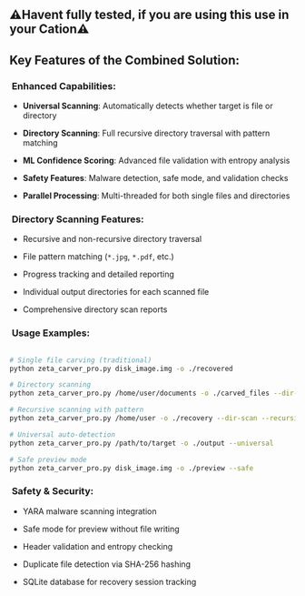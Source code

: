 ## ⚠️Havent fully tested, if you are using this use in your Cation⚠️




## Key Features of the Combined Solution:

###  **Enhanced Capabilities:**

- **Universal Scanning**: Automatically detects whether target is file or directory
    
- **Directory Scanning**: Full recursive directory traversal with pattern matching
    
- **ML Confidence Scoring**: Advanced file validation with entropy analysis
    
- **Safety Features**: Malware detection, safe mode, and validation checks
    
- **Parallel Processing**: Multi-threaded for both single files and directories
    

###  **Directory Scanning Features:**

- Recursive and non-recursive directory traversal
    
- File pattern matching (`*.jpg`, `*.pdf`, etc.)
    
- Progress tracking and detailed reporting
    
- Individual output directories for each scanned file
    
- Comprehensive directory scan reports
    

###  **Usage Examples:**

```bash

# Single file carving (traditional)
python zeta_carver_pro.py disk_image.img -o ./recovered

# Directory scanning
python zeta_carver_pro.py /home/user/documents -o ./carved_files --dir-scan

# Recursive scanning with pattern
python zeta_carver_pro.py /home/user -o ./recovery --dir-scan --recursive --pattern "*.jpg"

# Universal auto-detection
python zeta_carver_pro.py /path/to/target -o ./output --universal

# Safe preview mode
python zeta_carver_pro.py disk_image.img -o ./preview --safe
```

###  **Safety & Security:**

- YARA malware scanning integration
    
- Safe mode for preview without file writing
    
- Header validation and entropy checking
    
- Duplicate file detection via SHA-256 hashing
    
- SQLite database for recovery session tracking
    

